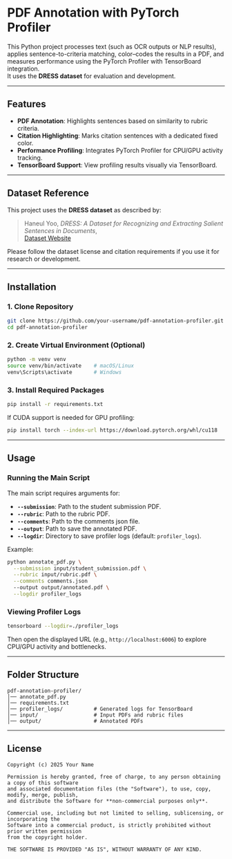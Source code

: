 # PDF Annotation with PyTorch Profiler

This Python project processes text (such as OCR outputs or NLP results), applies sentence-to-criteria matching, color–codes the results in a PDF, and measures performance using the PyTorch Profiler with TensorBoard integration.  
It uses the **DRESS dataset** for evaluation and development.  

---

## Features
- **PDF Annotation**: Highlights sentences based on similarity to rubric criteria.  
- **Citation Highlighting**: Marks citation sentences with a dedicated fixed color.  
- **Performance Profiling**: Integrates PyTorch Profiler for CPU/GPU activity tracking.  
- **TensorBoard Support**: View profiling results visually via TensorBoard.  

---

## Dataset Reference
This project uses the **DRESS dataset** as described by:  

> Haneul Yoo, *DRESS: A Dataset for Recognizing and Extracting Salient Sentences in Documents*,  
> [Dataset Website](https://haneul-yoo.github.io/dress)  

Please follow the dataset license and citation requirements if you use it for research or development.

---

## Installation

### 1. Clone Repository
```bash
git clone https://github.com/your-username/pdf-annotation-profiler.git
cd pdf-annotation-profiler
```

### 2. Create Virtual Environment (Optional)
```bash
python -m venv venv
source venv/bin/activate    # macOS/Linux
venv\Scripts\activate       # Windows
```

### 3. Install Required Packages
```bash
pip install -r requirements.txt
```

If CUDA support is needed for GPU profiling:
```bash
pip install torch --index-url https://download.pytorch.org/whl/cu118
```

---

## Usage

### Running the Main Script
The main script requires arguments for:
- **`--submission`**: Path to the student submission PDF.  
- **`--rubric`**: Path to the rubric PDF.  
- **`--comments`**: Path to the comments json file.
- **`--output`**: Path to save the annotated PDF.  
- **`--logdir`**: Directory to save profiler logs (default: `profiler_logs`).  

Example:
```bash
python annotate_pdf.py \
  --submission input/student_submission.pdf \
  --rubric input/rubric.pdf \
  --comments comments.json
  --output output/annotated.pdf \
  --logdir profiler_logs
```

### Viewing Profiler Logs
```bash
tensorboard --logdir=./profiler_logs
```
Then open the displayed URL (e.g., `http://localhost:6006`) to explore CPU/GPU activity and bottlenecks.

---

## Folder Structure
```
pdf-annotation-profiler/
│── annotate_pdf.py
│── requirements.txt
│── profiler_logs/          # Generated logs for TensorBoard
│── input/                  # Input PDFs and rubric files
│── output/                 # Annotated PDFs
```

---

## License
```
Copyright (c) 2025 Your Name

Permission is hereby granted, free of charge, to any person obtaining a copy of this software
and associated documentation files (the "Software"), to use, copy, modify, merge, publish,
and distribute the Software for **non-commercial purposes only**.

Commercial use, including but not limited to selling, sublicensing, or incorporating the
Software into a commercial product, is strictly prohibited without prior written permission
from the copyright holder.

THE SOFTWARE IS PROVIDED "AS IS", WITHOUT WARRANTY OF ANY KIND.
```
